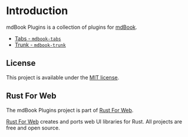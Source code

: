 # Introduction

mdBook Plugins is a collection of plugins for [mdBook](https://rust-lang.github.io/mdBook/).

-   [Tabs - `mdbook-tabs`](./tabs.md)
-   [Trunk - `mdbook-trunk`](./trunk.md)

## License

This project is available under the [MIT license](https://github.com/RustForWeb/mdbook-plugins/blob/main/LICENSE.md).

## Rust For Web

The mdBook Plugins project is part of [Rust For Web](https://github.com/RustForWeb).

[Rust For Web](https://github.com/RustForWeb) creates and ports web UI libraries for Rust. All projects are free and open source.
